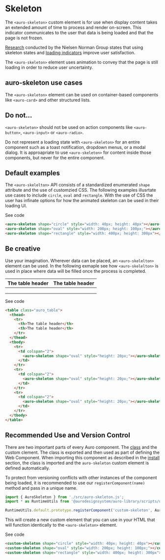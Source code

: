 <!--
The index.md file is a compiled document. No edits should be made directly to this file.
README.md is created by running `npm run build:docs`.
This file is generated based on a template fetched from `./docs/partials/index.md`
-->

# Skeleton

<!-- AURO-GENERATED-CONTENT:START (FILE:src=./description.md) -->
<!-- The below content is automatically added from ./description.md -->
The `<auro-skeleton>` custom element is for use when display content takes an extended amount of time to process and render on-screen. This indicator communicates to the user that data is being loaded and that the page is not frozen.

[Research](https://www.nngroup.com/articles/progress-indicators/) conducted by the Nielsen Norman Group states that using skeleton states and [loading indicators](https://auro.alaskaair.com/components/auro/loader) improve user satisfaction.

The `<auro-skeleton>` element uses animation to convey that the page is still loading in order to reduce user uncertainty.
<!-- AURO-GENERATED-CONTENT:END -->

## auro-skeleton use cases

<!-- AURO-GENERATED-CONTENT:START (FILE:src=./useCases.md) -->
<!-- The below content is automatically added from ./useCases.md -->
The `<auro-skeleton>` element can be used on container-based components like `<auro-card>` and other structured lists.
<!-- AURO-GENERATED-CONTENT:END -->

## Do not...

`<auro-skeleton>` should not be used on action components like `<auro-button>`, `<auro-input>` or `<auro-radio>`.

Do not represent a loading state with `<auro-skeleton>` for an entire component such as a toast notification, dropdown menus, or a modal dialog. It is approapriate to use `<auro-skeleton>` for content inside those components, but never for the entire component.

## Default examples

The `<auro-skelelton>` API consists of a standardized enumerated `shape` attribute and the use of customzied CSS. The following examples illusrtate use cases to include `circle`, `oval` and `rectangle`. With the use of CSS the user has infinate options for how the animated skeleton can be used in their loading UI.

<div class="exampleWrapper">
  <!-- AURO-GENERATED-CONTENT:START (FILE:src=./../../apiExamples/basic.html) -->
  <!-- The below content is automatically added from ./../../apiExamples/basic.html -->
  <auro-skeleton shape="circle" style="width: 40px; height: 40px"></auro-skeleton>
  <auro-skeleton shape="oval" style="width: 200px; height: 100px;"></auro-skeleton>
  <auro-skeleton shape="rectangle" style="width: 400px; height: 300px"></auro-skeleton>
  <!-- AURO-GENERATED-CONTENT:END -->
</div>
<auro-accordion alignRight>
  <span slot="trigger">See code</span>
<!-- AURO-GENERATED-CONTENT:START (CODE:src=./../../apiExamples/basic.html) -->
<!-- The below code snippet is automatically added from ./../../apiExamples/basic.html -->

```html
<auro-skeleton shape="circle" style="width: 40px; height: 40px"></auro-skeleton>
<auro-skeleton shape="oval" style="width: 200px; height: 100px;"></auro-skeleton>
<auro-skeleton shape="rectangle" style="width: 400px; height: 300px"></auro-skeleton>
```
<!-- AURO-GENERATED-CONTENT:END -->
</auro-accordion>

## Be creative

Use your imagination. Wherever data can be placed, an `<auro-skelelton>` element can be used. In the following exmaple see how `<auro-skelelton>` is used in place where data will be filled once the process is completed.

<div class="exampleWrapper">
  <!-- AURO-GENERATED-CONTENT:START (FILE:src=./../../apiExamples/table_example.html) -->
  <!-- The below content is automatically added from ./../../apiExamples/table_example.html -->
  <table class="auro_table">
    <thead>
      <tr>
        <th>The table header</th>
        <th>The table header</th>
      </tr>
    </thead>
    <tbody>
      <tr>
        <td colspan="2">
          <auro-skeleton shape="oval" style="height: 20px;"></auro-skeleton>
        </td>
      </tr>
      <tr>
        <td colspan="2">
          <auro-skeleton shape="oval" style="height: 20px;"></auro-skeleton>
        </td>
      </tr>
      <tr>
        <td colspan="2">
          <auro-skeleton shape="oval" style="height: 20px;"></auro-skeleton>
        </td>
      </tr>
    </tbody>
  </table>
  <!-- AURO-GENERATED-CONTENT:END -->
</div>
<auro-accordion alignRight>
  <span slot="trigger">See code</span>
<!-- AURO-GENERATED-CONTENT:START (CODE:src=./../../apiExamples/table_example.html) -->
<!-- The below code snippet is automatically added from ./../../apiExamples/table_example.html -->

```html
<table class="auro_table">
  <thead>
    <tr>
      <th>The table header</th>
      <th>The table header</th>
    </tr>
  </thead>
  <tbody>
    <tr>
      <td colspan="2">
        <auro-skeleton shape="oval" style="height: 20px;"></auro-skeleton>
      </td>
    </tr>
    <tr>
      <td colspan="2">
        <auro-skeleton shape="oval" style="height: 20px;"></auro-skeleton>
      </td>
    </tr>
    <tr>
      <td colspan="2">
        <auro-skeleton shape="oval" style="height: 20px;"></auro-skeleton>
      </td>
    </tr>
  </tbody>
</table>
```
<!-- AURO-GENERATED-CONTENT:END -->
</auro-accordion>

## Recommended Use and Version Control

There are two important parts of every Auro component. The <a href="https://developer.mozilla.org/en-US/docs/Web/JavaScript/Reference/Classes">class</a> and the custom clement. The class is exported and then used as part of defining the Web Component. When importing this component as described in the <a href="#install">install</a> section, the class is imported and the `auro-skeleton` custom element is defined automatically.

To protect from versioning conflicts with other instances of the component being loaded, it is recommended to use our `registerComponent(name)` method and pass in a unique name.

```js
import { AuroSkeleton } from './src/auro-skeleton.js';
import * as RuntimeUtils from '@aurodesignsystem/auro-library/scripts/utils/runtimeUtils.mjs';

RuntimeUtils.default.prototype.registerComponent('custom-skeleton', AuroSkeleton);
```

This will create a new custom element that you can use in your HTML that will function identically to the `<auro-skeleton>` element.

<div class="exampleWrapper exampleWrapper--flex">
  <!-- AURO-GENERATED-CONTENT:START (FILE:src=./../../apiExamples/custom.html) -->
  <!-- The below content is automatically added from ./../../apiExamples/custom.html -->
  <custom-skeleton shape="circle" style="width: 40px; height: 40px"></custom-skeleton>
  <custom-skeleton shape="oval" style="width: 200px; height: 100px;"></custom-skeleton>
  <custom-skeleton shape="rectangle" style="width: 400px; height: 300px"></custom-skeleton>
  <!-- AURO-GENERATED-CONTENT:END -->
</div>
<auro-accordion alignRight>
  <span slot="trigger">See code</span>
<!-- AURO-GENERATED-CONTENT:START (CODE:src=./../../apiExamples/custom.html) -->
<!-- The below code snippet is automatically added from ./../../apiExamples/custom.html -->

```html
<custom-skeleton shape="circle" style="width: 40px; height: 40px"></custom-skeleton>
<custom-skeleton shape="oval" style="width: 200px; height: 100px;"></custom-skeleton>
<custom-skeleton shape="rectangle" style="width: 400px; height: 300px"></custom-skeleton>
```
<!-- AURO-GENERATED-CONTENT:END -->
</auro-accordion>
